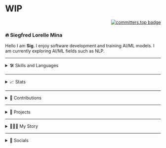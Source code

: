 # WIP

<div align="right">

[![committers.top badge](https://user-badge.committers.top/philippines/SiegfredLorelle.svg)](https://user-badge.committers.top/philippines/SiegfredLorelle)

</div> 

### 🔥 Siegfred Lorelle Mina 
Hello I am **Sig**. I enjoy software development and training AI/ML models. I am currently exploring AI/ML fields such as NLP.

---

<details>
<summary>🛠️ Skills and Languages</summary>
<br />
<div align="center">
    <!-- Languages -->
    <img src="https://skillicons.dev/icons?i=python,js,cs,php,c,r" />
    <br />
    <!-- DevOps -->
    <img src="https://skillicons.dev/icons?i=git,linux,bash,docker" />
    <br />
    <!-- Web Development -->
    <img src="https://skillicons.dev/icons?i=html,css,bootstrap,react,flask,laravel,wordpress,supabase" />
    <img alt="SQLAlechemy Logo" height="40px" width="40px" style="padding: 5px" src="./icons/skills-and-languages/sql-alchemy.png" />
    <br />
    <!-- Databases -->
    <img src="https://skillicons.dev/icons?i=sqlite,mysql,postgresql" />
    <br />
    <!-- Data and Machine Learning -->
    <img src="https://skillicons.dev/icons?i=tensorflow,sklearn" />
    <img alt="Matplotlib Logo" height="40px" width="40px" style="padding: 5px" src="https://cdn.jsdelivr.net/gh/devicons/devicon@latest/icons/matplotlib/matplotlib-original.svg" />
    <img alt="Keras Logo" height="40px" width="40px" style="padding: 5px" src="https://cdn.jsdelivr.net/gh/devicons/devicon@latest/icons/keras/keras-original.svg" />
    <img alt="Jupyter Logo" height="40px" width="40px" style="padding: 5px" src="https://cdn.jsdelivr.net/gh/devicons/devicon@latest/icons/jupyter/jupyter-original.svg" />
    <img alt="Pandas Logo" height="40px" width="40px" style="padding: 5px" src="./icons/skills-and-languages/pandas.jpg" />
    <img alt="Numpy Logo" height="40px" width="40px" style="padding: 5px" src="https://cdn.jsdelivr.net/gh/devicons/devicon@latest/icons/numpy/numpy-original.svg" />
    <br />
    <!-- Others -->
    <img src="https://skillicons.dev/icons?i=threejs,unity,markdown" />
    <img alt="Apache Cordova Logo" height="40px" width="40px" style="padding: 5px" src="./icons/skills-and-languages/apache-cordova.svg" />
    <br />
</div>
</details>

---

<details>
<summary>📈 Stats</summary>
<br />
<div align="center">
    <!-- GitHub Streak Stats -->
     <a href="https://github-readme-streak-stats-git-main-siegfredlorelle.vercel.app/?user=SiegfredLorelle&theme=one-dark-pro&exclude_repo=github-readme-streak-stats,github-readme-stats-copy"><picture>
    <source media="(prefers-color-scheme: dark)" srcset="https://github-readme-streak-stats-git-main-siegfredlorelle.vercel.app/?user=SiegfredLorelle&theme=one-dark-pro&exclude_repo=github-readme-streak-stats,github-readme-stats-copy">
    <source media="(prefers-color-scheme: light)" srcset="https://github-readme-streak-stats-git-main-siegfredlorelle.vercel.app/?user=SiegfredLorelle&theme=swift&exclude_repo=github-readme-streak-stats,github-readme-stats-copy">
    <img height="175" alt="github contribution grid snake animation" src="https://github-readme-streak-stats-git-main-siegfredlorelle.vercel.app/?user=SiegfredLorelle&theme=one-dark-pro&exclude_repo=github-readme-streak-stats,github-readme-stats-copy">
    </picture></a>
    <!-- GitHub Contribution Stats -->
    <a href="https://github-readme-stats-git-main-siegfredlorelle.vercel.app/api?username=SiegfredLorelle&show=prs_merged,prs_merged_percentage&theme=one_dark_pro&rank_icon=github&include_all_commits=true&exclude_repo=github-readme-streak-stats,github-readme-stats-copy"><picture>
    <source media="(prefers-color-scheme: dark)" srcset="https://github-readme-stats-git-main-siegfredlorelle.vercel.app/api?username=SiegfredLorelle&show=prs_merged,prs_merged_percentage&rank_icon=github&include_all_commits=true&exclude_repo=github-readme-streak-stats,github-readme-stats-copy&theme=one_dark_pro">
    <source media="(prefers-color-scheme: light)" srcset="https://github-readme-stats-git-main-siegfredlorelle.vercel.app/api?username=SiegfredLorelle&show=prs_merged,prs_merged_percentage&rank_icon=github&include_all_commits=true&exclude_repo=github-readme-streak-stats,github-readme-stats-copy&theme=swift">
    <img height="175" alt="github contribution grid snake animation" src="https://github-readme-stats-git-main-siegfredlorelle.vercel.app/api?username=SiegfredLorelle&show=prs_merged,prs_merged_percentage&rank_icon=github&include_all_commits=true&exclude_repo=github-readme-streak-stats,github-readme-stats-copy&theme=swift">
    </picture></a>
    <br />
    <!-- WakaTime Stats -->
    <a href="https://github-readme-stats.vercel.app/api/wakatime?username=SiegfredLorelle&layout=compact&theme=one_dark_pro"><picture>
    <source media="(prefers-color-scheme: dark)" srcset="https://github-readme-stats.vercel.app/api/wakatime?username=SiegfredLorelle&layout=compact&theme=one_dark_pro">
    <source media="(prefers-color-scheme: light)" srcset="https://github-readme-stats.vercel.app/api/wakatime?username=SiegfredLorelle&layout=compact&theme=swift">
    <img width="400" alt="github contribution grid snake animation" src="https://github-readme-stats.vercel.app/api/wakatime?username=SiegfredLorelle&layout=compact&theme=one_dark_pro">
    </picture></a>
    <br />
    <!-- GitHub Languages -->
    <a href="https://github-readme-stats-git-main-siegfredlorelle.vercel.app/api/top-langs/?username=SiegfredLorelle&layout=donut-vertical&langs_count=20&theme=one_dark_pro&exclude_repo=github-readme-streak-stats,github-readme-stats-copy,laravel-wordpress-prac,portfolio-wp"><picture>
    <source media="(prefers-color-scheme: dark)" srcset="https://github-readme-stats-git-main-siegfredlorelle.vercel.app/api/top-langs/?username=SiegfredLorelle&layout=donut-vertical&langs_count=20&theme=one_dark_pro&exclude_repo=github-readme-streak-stats,github-readme-stats-copy,laravel-wordpress-prac,portfolio-wp">
    <source media="(prefers-color-scheme: light)" srcset="https://github-readme-stats-git-main-siegfredlorelle.vercel.app/api/top-langs/?username=SiegfredLorelle&layout=donut-vertical&langs_count=20&theme=swift&exclude_repo=github-readme-streak-stats,github-readme-stats-copy,laravel-wordpress-prac,portfolio-wp">
    <img width="250" alt="github contribution grid snake animation" src="https://github-readme-stats-git-main-siegfredlorelle.vercel.app/api/top-langs/?username=SiegfredLorelle&layout=donut-vertical&langs_count=20&theme=one_dark_pro&exclude_repo=github-readme-streak-stats,github-readme-stats-copy,laravel-wordpress-prac,portfolio-wp">
    </picture></a>
</div>
</details>

---

<details>
<summary>🐍 Contributions</summary>
<picture>
  <source media="(prefers-color-scheme: dark)" srcset="https://raw.githubusercontent.com/SiegfredLorelle/SiegfredLorelle/output/github-contribution-grid-snake-dark.svg">
  <source media="(prefers-color-scheme: light)" srcset="https://raw.githubusercontent.com/SiegfredLorelle/SiegfredLorelle/output/github-contribution-grid-snake.svg">
  <img alt="github contribution grid snake animation" src="https://raw.githubusercontent.com/SiegfredLorelle/SiegfredLorelle/output/github-contribution-grid-snake.svg">
</picture>
</details>

---

<details>
<summary>📂 Projects</summary>
<br />
<div align="center">
    <!-- Banana Classification App -->
    <a href="https://github.com/LopezJER/banana-disease-classification-app"><picture>
    <source media="(prefers-color-scheme: dark)" srcset="https://github-readme-stats.vercel.app/api/pin/?username=LopezJER&repo=banana-disease-classification-app&description_lines_count=2&theme=one_dark_pro">
    <source media="(prefers-color-scheme: light)" srcset="https://github-readme-stats.vercel.app/api/pin/?username=LopezJER&repo=banana-disease-classification-app&description_lines_count=2&theme=swift">
    <img alt="github contribution grid snake animation" src="https://github-readme-stats.vercel.app/api/pin/?username=LopezJER&repo=banana-disease-classification-app&description_lines_count=2&theme=one_dark_pro">
    </picture></a>
    <!-- Luksong Baka Game -->
    <a href="https://github.com/SiegfredLorelle/cpe40032-Luksong-Baka-2"><picture>
    <source media="(prefers-color-scheme: dark)" srcset="https://github-readme-stats.vercel.app/api/pin/?username=SiegfredLorelle&repo=cpe40032-Luksong-Baka-2&description_lines_count=2&theme=one_dark_pro">
    <source media="(prefers-color-scheme: light)" srcset="https://github-readme-stats.vercel.app/api/pin/?username=SiegfredLorelle&repo=cpe40032-Luksong-Baka-2&description_lines_count=2&theme=swift">
    <img alt="github contribution grid snake animation" src="https://github-readme-stats.vercel.app/api/pin/?username=SiegfredLorelle&repo=cpe40032-Luksong-Baka-2&description_lines_count=2&theme=one_dark_pro">
    </picture></a>
    <!-- Compiled 50 -->
    <a href="https://github.com/SiegfredLorelle/compiled-50"><picture>
    <source media="(prefers-color-scheme: dark)" srcset="https://github-readme-stats.vercel.app/api/pin/?username=SiegfredLorelle&repo=compiled-50&description_lines_count=2&theme=one_dark_pro">
    <source media="(prefers-color-scheme: light)" srcset="https://github-readme-stats.vercel.app/api/pin/?username=SiegfredLorelle&repo=compiled-50&description_lines_count=2&theme=swift">
    <img alt="github contribution grid snake animation" src="https://github-readme-stats.vercel.app/api/pin/?username=SiegfredLorelle&repo=compiled-50&description_lines_count=2&theme=one_dark_pro">
    </picture></a>
    <!-- Rubiks Solver -->
    <a href="https://github.com/SiegfredLorelle/rubiks-solver"><picture>
    <source media="(prefers-color-scheme: dark)" srcset="https://github-readme-stats.vercel.app/api/pin/?username=SiegfredLorelle&repo=rubiks-solver&description_lines_count=2&theme=one_dark_pro">
    <source media="(prefers-color-scheme: light)" srcset="https://github-readme-stats.vercel.app/api/pin/?username=SiegfredLorelle&repo=rubiks-solver&description_lines_count=2&theme=swift">
    <img alt="github contribution grid snake animation" src="https://github-readme-stats.vercel.app/api/pin/?username=SiegfredLorelle&repo=rubiks-solver&description_lines_count=2&theme=one_dark_pro">
    </picture></a>
    <!-- Accreditation Website -->
    <a href="https://github.com/stephnic813/accre-website"><picture>
    <source media="(prefers-color-scheme: dark)" srcset="https://github-readme-stats.vercel.app/api/pin/?username=stephnic813&repo=accre-website&description_lines_count=2&theme=one_dark_pro">
    <source media="(prefers-color-scheme: light)" srcset="https://github-readme-stats.vercel.app/api/pin/?username=stephnic813&repo=accre-website&description_lines_count=2&theme=swift">
    <img alt="github contribution grid snake animation" src="https://github-readme-stats.vercel.app/api/pin/?username=stephnic813&repo=accre-website&description_lines_count=2&theme=one_dark_pro">
    </picture></a>
    <!-- Library Management App -->
    <a href="https://github.com/SiegfredLorelle/library-management-app"><picture>
    <source media="(prefers-color-scheme: dark)" srcset="https://github-readme-stats.vercel.app/api/pin/?username=SiegfredLorelle&repo=library-management-app&description_lines_count=2&theme=one_dark_pro">
    <source media="(prefers-color-scheme: light)" srcset="https://github-readme-stats.vercel.app/api/pin/?username=SiegfredLorelle&repo=library-management-app&description_lines_count=2&theme=swift">
    <img alt="github contribution grid snake animation" src="https://github-readme-stats.vercel.app/api/pin/?username=SiegfredLorelle&repo=library-management-app&description_lines_count=2&theme=one_dark_pro">
    </picture></a>
    <!-- Personal Website -->
    <a href="https://github.com/SiegfredLorelle/personal-website"><picture>
    <source media="(prefers-color-scheme: dark)" srcset="https://github-readme-stats.vercel.app/api/pin/?username=SiegfredLorelle&repo=personal-website&description_lines_count=2&theme=one_dark_pro">
    <source media="(prefers-color-scheme: light)" srcset="https://github-readme-stats.vercel.app/api/pin/?username=SiegfredLorelle&repo=personal-website&description_lines_count=2&theme=swift">
    <img alt="github contribution grid snake animation" src="https://github-readme-stats.vercel.app/api/pin/?username=SiegfredLorelle&repo=personal-website&description_lines_count=2&theme=one_dark_pro">
    </picture></a>
    <!-- PUP Hymn Karaoke -->
    <a href="https://github.com/SiegfredLorelle/pup-hymn-karaoke"><picture>
    <source media="(prefers-color-scheme: dark)" srcset="https://github-readme-stats.vercel.app/api/pin/?username=SiegfredLorelle&repo=pup-hymn-karaoke&description_lines_count=2&theme=one_dark_pro">
    <source media="(prefers-color-scheme: light)" srcset="https://github-readme-stats.vercel.app/api/pin/?username=SiegfredLorelle&repo=pup-hymn-karaoke&description_lines_count=2&theme=swift">
    <img alt="github contribution grid snake animation" src="https://github-readme-stats.vercel.app/api/pin/?username=SiegfredLorelle&repo=pup-hymn-karaoke&description_lines_count=2&theme=one_dark_pro">
    </picture></a>
    <!-- Transcript Generation System -->
    <a href="https://github.com/edgarpesguerrajr/transcript-generation-system"><picture>
    <source media="(prefers-color-scheme: dark)" srcset="https://github-readme-stats.vercel.app/api/pin/?username=edgarpesguerrajr&repo=transcript-generation-system&description_lines_count=2&theme=one_dark_pro">
    <source media="(prefers-color-scheme: light)" srcset="https://github-readme-stats.vercel.app/api/pin/?username=edgarpesguerrajr&repo=transcript-generation-system&description_lines_count=2&theme=swift">
    <img alt="github contribution grid snake animation" src="https://github-readme-stats.vercel.app/api/pin/?username=edgarpesguerrajr&repo=transcript-generation-system&description_lines_count=2&theme=one_dark_pro">
    </picture></a>
    <!-- Contact Tracing App -->
    <a href="https://github.com/SiegfredLorelle/contact-tracing-app"><picture>
    <source media="(prefers-color-scheme: dark)" srcset="https://github-readme-stats.vercel.app/api/pin/?username=SiegfredLorelle&repo=contact-tracing-app&description_lines_count=2&theme=one_dark_pro">
    <source media="(prefers-color-scheme: light)" srcset="https://github-readme-stats.vercel.app/api/pin/?username=SiegfredLorelle&repo=contact-tracing-app&description_lines_count=2&theme=swift">
    <img alt="github contribution grid snake animation" src="https://github-readme-stats.vercel.app/api/pin/?username=SiegfredLorelle&repo=contact-tracing-app&description_lines_count=2&theme=one_dark_pro">
    </picture></a>
    <!-- Address Book -->
    <a href="https://github.com/SiegfredLorelle/address-book"><picture>
    <source media="(prefers-color-scheme: dark)" srcset="https://github-readme-stats.vercel.app/api/pin/?username=SiegfredLorelle&repo=address-book&description_lines_count=2&theme=one_dark_pro">
    <source media="(prefers-color-scheme: light)" srcset="https://github-readme-stats.vercel.app/api/pin/?username=SiegfredLorelle&repo=address-book&description_lines_count=2&theme=swift">
    <img alt="github contribution grid snake animation" src="https://github-readme-stats.vercel.app/api/pin/?username=SiegfredLorelle&repo=address-book&description_lines_count=2&theme=one_dark_pro">
    </picture></a>
    <!-- Candy Machine GUI App -->
    <a href="https://github.com/SiegfredLorelle/candy-machine-gui-ver"><picture>
    <source media="(prefers-color-scheme: dark)" srcset="https://github-readme-stats.vercel.app/api/pin/?username=SiegfredLorelle&repo=candy-machine-gui-ver&description_lines_count=2&theme=one_dark_pro">
    <source media="(prefers-color-scheme: light)" srcset="https://github-readme-stats.vercel.app/api/pin/?username=SiegfredLorelle&repo=candy-machine-gui-ver&description_lines_count=2&theme=swift">
    <img alt="github contribution grid snake animation" src="https://github-readme-stats.vercel.app/api/pin/?username=SiegfredLorelle&repo=candy-machine-gui-ver&description_lines_count=2&theme=one_dark_pro">
    </picture></a>
</div>

</details>

---

<details>
<summary>👨🏻‍💻 My Story</summary>

Hello, I am **Siegfred Lorelle C. Mina**, people usually call me **Sig**. I am a 3rd-year computer engineering student at Polytechnic University of the Philippines - Sta. Mesa.

I was introduced to programming before college, although I started to truly appreciate it in my freshmen years.

I enjoy programming, and now it has become a hobby. In my spare time, I try to work on personal projects, take online courses, or solve LeetCode questions.

I love the challenge, the sense of accomplishment when solving a complicated problem, the broadness of the field, and the never-ending ways to solve and optimize solutions. There is so much to learn in programming.

This passion brought me to school organizations that share the same hobbies such as **Google Developer Student Club - PUP**. It allowed me and other members of the organization to explore different fields, hone our skills, collaborate with peers, and overall gain experiences.
</details>

---

<details>
<summary>🔗 Socials</summary>
<div align="center">
    <a href="https://github.com/SiegfredLorelle"><img height="40px" width="40px" src="./icons/socials/github.svg" /></a>
    <a href="https://www.facebook.com/profile.php?id=1718881634"><img height="40px" width="40px" src="./icons/socials/facebook.svg" /></a>
    <a href="mailto:siegfredlorelle09@gmail.com"><img height="40px" width="40px" src="./icons//socials/mail.svg" /></a>
    <a href="https://www.linkedin.com/in/siegfred-lorelle-mina"><img height="40px" width="40px" src="./icons/socials/linkedin-in.svg" /></a>
    <a href="https://siegfredlorelle.github.io/personal-website"><img height="40px" width="40px" src="./icons/socials/globe.svg" /></a>
    <br />
</div>
</details>



<!-- 
TODOS:
- Add links to imgs/logos
- Dark/Light Mode for stats/projects
 -->